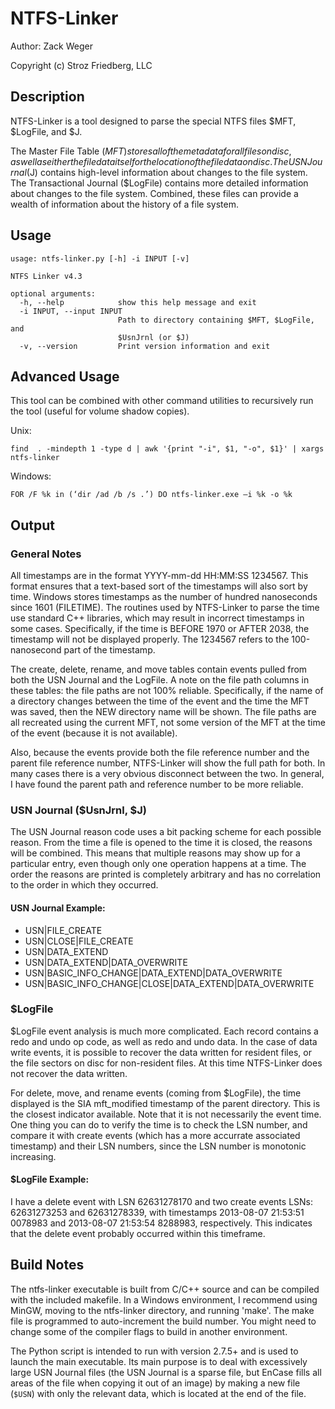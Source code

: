 # NTFS-Linker
Author: Zack Weger

Copyright (c) Stroz Friedberg, LLC

## Description
NTFS-Linker is a tool designed to parse the special NTFS files $MFT, $LogFile, and $J. 

The Master File Table ($MFT) stores all of the metadata for all files on disc, as well as either the file data itself or the location of the file data on disc.
The USN Journal ($J) contains high-level information about changes to the file system.
The Transactional Journal ($LogFile) contains more detailed information about changes to the file system.
Combined, these files can provide a wealth of information about the history of a file system.

## Usage
```
usage: ntfs-linker.py [-h] -i INPUT [-v]

NTFS Linker v4.3

optional arguments:
  -h, --help            show this help message and exit
  -i INPUT, --input INPUT
                        Path to directory containing $MFT, $LogFile, and
                        $UsnJrnl (or $J)
  -v, --version         Print version information and exit
  ```

## Advanced Usage
This tool can be combined with other command utilities to recursively run the tool (useful for volume shadow copies).

Unix:

`find  . -mindepth 1 -type d | awk '{print "-i", $1, "-o", $1}' | xargs ntfs-linker`

Windows:

`FOR /F %k in (‘dir /ad /b /s .’) DO ntfs-linker.exe –i %k -o %k`

## Output

### General Notes
All timestamps are in the format YYYY-mm-dd HH:MM:SS 1234567. This format ensures that a text-based sort of the timestamps will also sort by time.
Windows stores timestamps as the number of hundred nanoseconds since 1601 (FILETIME). The routines used by NTFS-Linker to parse the time use standard C++ libraries, which may result in incorrect timestamps in some cases.
Specifically, if the time is BEFORE 1970 or AFTER 2038, the timestamp will not be displayed properly.
The 1234567 refers to the 100-nanosecond part of the timestamp.

The create, delete, rename, and move tables contain events pulled from both the USN Journal and the LogFile. A note on the file path columns in these tables:
the file paths are not 100% reliable. Specifically, if the name of a directory changes between the time of the event and the time the MFT was saved, then the NEW
directory name will be shown. The file paths are all recreated using the current MFT, not some version of the MFT at the time of the event (because it is not available).

Also, because the events provide both the file reference number and the parent file reference number, NTFS-Linker will show the full path for both. In many cases there is a very obvious disconnect between the two. In general, I have found the parent path and reference number to be more reliable.

### USN Journal ($UsnJrnl, $J)
The USN Journal reason code uses a bit packing scheme for each possible reason. From the time a file is opened to the time it is closed, the reasons will be combined.
This means that multiple reasons may show up for a particular entry, even though only one operation happens at a time. The order the reasons are printed is completely arbitrary and has no correlation to the order in which they occurred.

#### USN Journal Example:
- USN|FILE_CREATE
- USN|CLOSE|FILE_CREATE
- USN|DATA_EXTEND
- USN|DATA_EXTEND|DATA_OVERWRITE
- USN|BASIC_INFO_CHANGE|DATA_EXTEND|DATA_OVERWRITE
- USN|BASIC_INFO_CHANGE|CLOSE|DATA_EXTEND|DATA_OVERWRITE

### $LogFile
$LogFile event analysis is much more complicated.  Each record contains a redo and undo op code, as well as redo and undo data. In the case of data write events, it is possible to recover the data written for resident files, or the file sectors on disc for non-resident files.
At this time NTFS-Linker does not recover the data written.

For delete, move, and rename events (coming from $LogFile), the time displayed is the SIA mft_modified timestamp of the parent directory. This is the closest indicator available. Note that it is not necessarily the event time. One thing you can do to verify the time is to check the LSN number, and compare it with create events (which has a more accurrate associated timestamp) and their LSN numbers, since the LSN number is monotonic increasing.

#### $LogFile Example:
I have a delete event with LSN 62631278170 and two create events LSNs: 62631273253 and 62631278339, with timestamps 2013-08-07 21:53:51 0078983 and 2013-08-07 21:53:54 8288983, respectively. This indicates that the delete event probably occurred within this timeframe.

## Build Notes
The ntfs-linker executable is built from C/C++ source and can be compiled with the included makefile. In a Windows environment, I recommend using MinGW, moving to the ntfs-linker directory, and running 'make'. The make file is programmed to auto-increment the build number. You might need to change some of the compiler flags to build in another environment.

The Python script is intended to run with version 2.7.5+ and is used to launch the main executable. Its main purpose is to deal with excessively large USN Journal files (the USN Journal is a sparse file, but EnCase fills all areas of the file when copying it out of an image) by making a new file (`$USN`) with only the relevant data, which is located at the end of the file.
